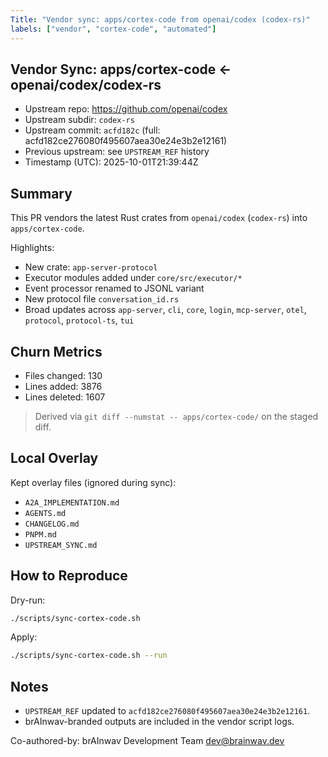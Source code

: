 ```yaml
---
Title: "Vendor sync: apps/cortex-code from openai/codex (codex-rs)"
labels: ["vendor", "cortex-code", "automated"]
---
```


## Vendor Sync: apps/cortex-code ← openai/codex/codex-rs

- Upstream repo: <https://github.com/openai/codex>
- Upstream subdir: `codex-rs`
- Upstream commit: `acfd182c` (full: acfd182ce276080f495607aea30e24e3b2e12161)
- Previous upstream: see `UPSTREAM_REF` history
- Timestamp (UTC): 2025-10-01T21:39:44Z

## Summary

This PR vendors the latest Rust crates from `openai/codex` (`codex-rs`) into `apps/cortex-code`.

Highlights:

- New crate: `app-server-protocol`
- Executor modules added under `core/src/executor/*`
- Event processor renamed to JSONL variant
- New protocol file `conversation_id.rs`
- Broad updates across `app-server`, `cli`, `core`, `login`, `mcp-server`, `otel`, `protocol`, `protocol-ts`, `tui`

## Churn Metrics

- Files changed: 130
- Lines added: 3876
- Lines deleted: 1607

> Derived via `git diff --numstat -- apps/cortex-code/` on the staged diff.

## Local Overlay

Kept overlay files (ignored during sync):

- `A2A_IMPLEMENTATION.md`
- `AGENTS.md`
- `CHANGELOG.md`
- `PNPM.md`
- `UPSTREAM_SYNC.md`

## How to Reproduce

Dry-run:

```bash
./scripts/sync-cortex-code.sh
```

Apply:

```bash
./scripts/sync-cortex-code.sh --run
```

## Notes

- `UPSTREAM_REF` updated to `acfd182ce276080f495607aea30e24e3b2e12161`.
- brAInwav-branded outputs are included in the vendor script logs.

Co-authored-by: brAInwav Development Team <dev@brainwav.dev>
